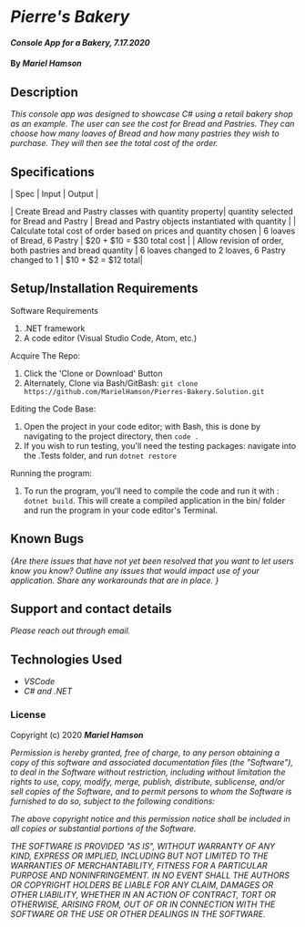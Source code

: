 # _Pierre's Bakery_

#### _Console App for a Bakery, 7.17.2020_

#### By _**Mariel Hamson**_

## Description

_This console app was designed to showcase C# using a retail bakery shop as an example. The user can see the cost for Bread and Pastries. They can choose how many loaves of Bread and how many pastries they wish to purchase. They will then see the total cost of the order._

## Specifications

| Spec | Input | Output |

| Create Bread and Pastry classes with quantity property| quantity selected for Bread and Pastry | Bread and Pastry objects instantiated with quantity |
| Calculate total cost of order based on prices and quantity chosen | 6 loaves of Bread, 6 Pastry | $20 + $10 = $30 total cost |
| Allow revision of order, both pastries and bread quantity | 6 loaves changed to 2 loaves, 6 Pastry changed to 1 | $10 + $2 = $12 total| 

## Setup/Installation Requirements

Software Requirements

1. .NET framework
2. A code editor (Visual Studio Code, Atom, etc.)

Acquire The Repo:

1. Click the 'Clone or Download' Button
2. Alternately, Clone via Bash/GitBash: `git clone https://github.com/MarielHamson/Pierres-Bakery.Solution.git`

Editing the Code Base:

1. Open the project in your code editor; with Bash, this is done by navigating to the project directory, then `code .`
2. If you wish to run testing, you'll need the testing packages: navigate into the .Tests folder, and run `dotnet restore`

Running the program:

1. To run the program, you'll need to compile the code and run it with : `dotnet build`. This will create a compiled application in the bin/ folder and run the program in your code editor's Terminal.

## Known Bugs

_{Are there issues that have not yet been resolved that you want to let users know you know? Outline any issues that would impact use of your application. Share any workarounds that are in place. }_

## Support and contact details

_Please reach out through email._

## Technologies Used

- _VSCode_
- _C# and .NET_

### License

Copyright (c) 2020 **_Mariel Hamson_**

_Permission is hereby granted, free of charge, to any person obtaining a copy
of this software and associated documentation files (the "Software"), to deal
in the Software without restriction, including without limitation the rights
to use, copy, modify, merge, publish, distribute, sublicense, and/or sell
copies of the Software, and to permit persons to whom the Software is
furnished to do so, subject to the following conditions:_

_The above copyright notice and this permission notice shall be included in all
copies or substantial portions of the Software._

_THE SOFTWARE IS PROVIDED "AS IS", WITHOUT WARRANTY OF ANY KIND, EXPRESS OR
IMPLIED, INCLUDING BUT NOT LIMITED TO THE WARRANTIES OF MERCHANTABILITY,
FITNESS FOR A PARTICULAR PURPOSE AND NONINFRINGEMENT. IN NO EVENT SHALL THE
AUTHORS OR COPYRIGHT HOLDERS BE LIABLE FOR ANY CLAIM, DAMAGES OR OTHER
LIABILITY, WHETHER IN AN ACTION OF CONTRACT, TORT OR OTHERWISE, ARISING FROM,
OUT OF OR IN CONNECTION WITH THE SOFTWARE OR THE USE OR OTHER DEALINGS IN THE
SOFTWARE._
